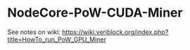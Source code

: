 # NodeCore-PoW-CUDA-Miner

See notes on wiki: https://wiki.veriblock.org/index.php?title=HowTo_run_PoW_GPU_Miner
